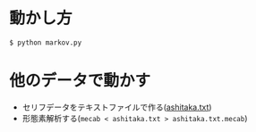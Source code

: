 # 動かし方
```
$ python markov.py
```

# 他のデータで動かす
* セリフデータをテキストファイルで作る([ashitaka.txt](https://github.com/konbu310/wts2019team07/blob/master/data/ashitaka.txt))
* 形態素解析する(`mecab < ashitaka.txt > ashitaka.txt.mecab`)
